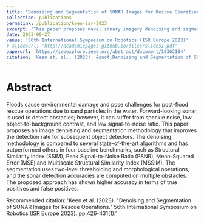 ```yaml
---
title: "Denoising and Segmentation of SONAR Images for Rescue Operations"
collection: publications
permalink: /publication/keen-isr-2023
excerpt: 'This paper proposes novel sonary imagery denoising and segmentation technique.'
date: 2023-09-27
venue: '56th International Symposium on Robotics (ISR Europe 2023)'
# slidesurl: 'http://academicpages.github.io/files/slides1.pdf'
paperurl: 'https://ieeexplore.ieee.org/abstract/document/10363104'
citation: 'Keen et. al., (2023). &quot;Denoising and Segmentation of SONAR Images for Rescue Operations.&quot; <i>56th International Symposium on Robotics (ISR Europe 2023)</i>. pp. 426-431(1).'
---
```


Abstract
===
Floods cause environmental damage and pose challenges for post-flood rescue operations due to sand particles in the water. Forward-looking sonar is used to detect obstacles; however, it can suffer from speckle noise, low object-to-background contrast, and low signal-to-noise ratio. This paper proposes an image denoising and segmentation methodology that improves the detection rate for subsequent object detectors. The denoising methodology is compared to several state-of-the-art algorithms and has outperformed others in four baseline benchmarks, such as Structural Similarity Index (SSIM), Peak Signal-to-Noise Ratio (PSNR), Mean-Squared Error (MSE) and Multiscale Structural Similarity Index (MSSIM). The segmentation uses two-level thresholding and morphological operations, and the sonar detection accuracies are computed on multiple obstacles. The proposed approach has shown higher accuracy in terms of true positives and false positives.

Recommended citation: 'Keen et al. (2023). "Denoising and Segmentation of SONAR Images for Rescue Operations." 56th International Symposium on Robotics (ISR Europe 2023). pp.426-431(1).'
